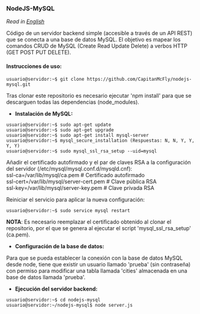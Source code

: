 ### NodeJS-MySQL

*Read in [English](https://github.com/CapitanMcFly/nodejs-mysql)*

Código de un servidor backend simple (accesible a través de un API REST) que se conecta a una base de datos MySQL. El objetivo es mapear los comandos CRUD de MySQL (Create Read Update Delete) a verbos HTTP (GET POST PUT DELETE).

#### Instrucciones de uso:
```console
usuario@servidor:~$ git clone https://github.com/CapitanMcFly/nodejs-mysql.git
```
Tras clonar este repositorio es necesario ejecutar 'npm install' para que se descarguen todas las dependencias (node_modules).

- **Instalación de MySQL:**
```console
usuario@servidor:~$ sudo apt-get update
usuario@servidor:~$ sudo apt-get upgrade
usuario@servidor:~$ sudo apt-get install mysql-server
usuario@servidor:~$ mysql_secure_installation (Respuestas: N, N, Y, Y, Y, Y)
usuario@servidor:~$ sudo mysql_ssl_rsa_setup --uid=mysql
```

Añadir el certificado autofirmado y el par de claves RSA a la configuración del servidor (/etc/mysql/mysql.conf.d/mysqld.cnf):  
ssl-ca=/var/lib/mysql/ca.pem # Certificado autofirmado  
ssl-cert=/var/lib/mysql/server-cert.pem # Clave pública RSA  
ssl-key=/var/lib/mysql/server-key.pem # Clave privada RSA

Reiniciar el servicio para aplicar la nueva configuración:
```console
usuario@servidor:~$ sudo service mysql restart
```

**NOTA**: Es necesario reemplazar el certificado obtenido al clonar el repositorio, por el que se genera al ejecutar el script 'mysql_ssl_rsa_setup' (ca.pem).

- **Configuración de la base de datos:**

Para que se pueda establecer la conexión con la base de datos MySQL desde node, tiene que existir un usuario llamado 'prueba' (sin contraseña) con permiso para modificar una tabla llamada 'cities' almacenada en una base de datos llamada 'prueba'.

- **Ejecución del servidor backend:**
```console
usuario@servidor:~$ cd nodejs-mysql
usuario@servidor:~/nodejs-mysql$ node server.js
```
